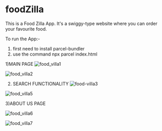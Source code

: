 # foodZilla

This is a Food Zilla App. It's a swiggy-type website where you can order your favourite food.

To run the App:-
  1) first need to install parcel-bundler
  2) use the command npx parcel index.html


1)MAIN PAGE
![food_villa1](https://github.com/udd146/foodZilla/assets/126229032/2b52a5a4-b882-42c5-9022-056761484f7d)

![food_villa2](https://github.com/udd146/foodZilla/assets/126229032/f79710d3-913f-499b-8398-e4d27c5777d9)


2) SEARCH FUNCTIONALITY
![food-villa3](https://github.com/udd146/foodZilla/assets/126229032/5eb2f66b-0595-4cff-919e-190f31c00ddc)

![food_villa5](https://github.com/udd146/foodZilla/assets/126229032/3c8cbcfd-bd37-44e3-bc23-7388e6791ca0)

3)ABOUT US PAGE

![food_villa6](https://github.com/udd146/foodZilla/assets/126229032/00011f55-7135-4d8f-9cb6-82639d3d881f)

![food_villa7](https://github.com/udd146/foodZilla/assets/126229032/09ac215d-bfc4-40aa-9a3b-0bf49621424f)


